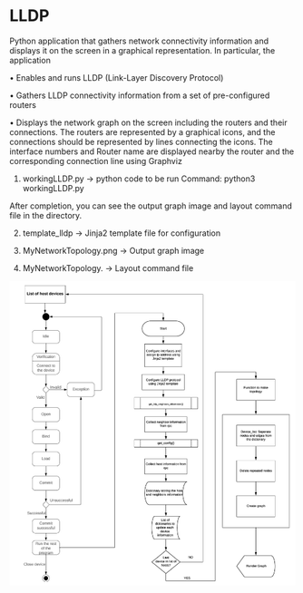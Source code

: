 # LLDP

Python application that gathers network connectivity information and displays it on the screen in a graphical representation. In particular, the application 

• Enables and runs LLDP (Link-Layer Discovery Protocol)

• Gathers LLDP connectivity information from a set of pre-configured routers

• Displays the network graph on the screen including the routers and their connections. The routers are represented by a graphical icons, and the connections should be represented by lines connecting the icons. The interface numbers and Router name are displayed nearby the router and the corresponding connection line using Graphviz


1. workingLLDP.py    -> python code to be run
Command:  python3 workingLLDP.py

After completion, you can see the output graph image and layout command file in the directory.

2. template_lldp -> Jinja2 template file for configuration

3. MyNetworkTopology.png  -> Output graph image

4. MyNetworkTopology. -> Layout command file


![FLOW/STATE DIAGRAM](https://github.com/sujithasrajan/LLDP/blob/master/flow-diagram.png)
